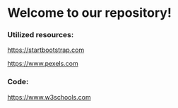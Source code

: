# Welcome to our repository!
### Utilized resources:

https://startbootstrap.com

https://www.pexels.com

### Code:
https://www.w3schools.com
